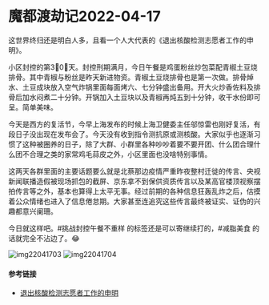 # 魔都渡劫记2022-04-17

这世界终归还是明白人多，且看一个人大代表的《退出核酸检测志愿者工作的申明》。

小区封控的第3⃣️0⃣️天。封控刑期满月，今日午餐是鸡蛋粉丝炒包菜配青椒土豆烧排骨。其中青椒与粉丝是昨天新进物资。青椒土豆烧排骨也是第一次做。排骨焯水、土豆成块放入空气炸锅里面每面烤六、七分钟盛出备用。开大火炒香佐料及排骨后加水闷煮二十分钟。开锅加入土豆块以及青椒再炖五到十分钟，收干水份即可呈。简单美味。

今天是西方的复活节，今早上海发布的时候上海卫健委主任邬惊雷也刚好复活，有段日子没出现在发布会了。今天没有收到指令测抗原或测核酸。大家似乎也逐渐习惯了这种被圈养的日子，除了大群、小群里各种吵吵着要不要开团、什么团合理什么团不合理之类的家常鸡毛蒜皮之外，小区里面也没啥特别事情。

这两天各群里面的主要话题要么就是北蔡那边疫情严重昨夜整村迁徙的传言、央视新闻联播造假被现场抓包的截屏、京东拿不到保供资质传言以及某高官楼顶视察摆拍传言等之外，基本也算得上太平无事。经过前期的各种信息狂轰乱炸之后，估摸着公众情绪也进入了信息倦怠期。大家甚至连追究这些传言最终被证实、证伪的兴趣都意兴阑珊。

今日就这样吧。#挑战封控午餐不重样 的标签还是可以寄继续打的，#减脂美食 的话就完全不沾边了。😂

<img decoding="async" src="https://i0.wp.com/s2.loli.net/2022/05/02/LENG8lVOqBmwHPA.jpg?w=640&#038;ssl=1" alt="img22041703" data-recalc-dims="1" />  
<img decoding="async" src="https://i0.wp.com/s2.loli.net/2022/05/02/a2rfPWEq9hxL4SV.jpg?w=640&#038;ssl=1" alt="img22041704" data-recalc-dims="1" /> 

#### 参考链接

  * [退出核酸检测志愿者工作的申明][1]

 [1]: https://s2.loli.net/2022/05/02/TOnHs2Fl18XWKiA.jpg

